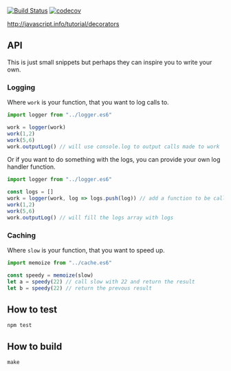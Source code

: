 [![Build Status](https://travis-ci.org/dotnetCarpenter/decorators.svg?branch=master)](https://travis-ci.org/dotnetCarpenter/decorators)
[![codecov](https://codecov.io/gh/dotnetCarpenter/decorators/branch/master/graph/badge.svg)](https://codecov.io/gh/dotnetCarpenter/decorators)


http://javascript.info/tutorial/decorators

## API
This is just small snippets but perhaps they
can inspire you to write your own. 

### Logging
Where `work` is your function, that you want to log calls to.

```js
import logger from "../logger.es6"

work = logger(work)
work(1,2)
work(5,6)
work.outputLog() // will use console.log to output calls made to work
```

Or if you want to do something with the logs, you can provide your own
log handler function.

```js
import logger from "../logger.es6"

const logs = []
work = logger(work, log => logs.push(log)) // add a function to be called for each log
work(1,2)
work(5,6)
work.outputLog() // will fill the logs array with logs
```

### Caching
Where `slow` is your function, that you want to speed up. 

```js
import memoize from "../cache.es6"

const speedy = memoize(slow)
let a = speedy(22) // call slow with 22 and return the result
let b = speedy(22) // return the prevous result
```

## How to test
`npm test`

## How to build
`make`